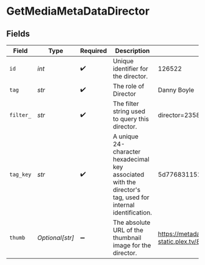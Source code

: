 # GetMediaMetaDataDirector


## Fields

| Field                                                                                                       | Type                                                                                                        | Required                                                                                                    | Description                                                                                                 | Example                                                                                                     |
| ----------------------------------------------------------------------------------------------------------- | ----------------------------------------------------------------------------------------------------------- | ----------------------------------------------------------------------------------------------------------- | ----------------------------------------------------------------------------------------------------------- | ----------------------------------------------------------------------------------------------------------- |
| `id`                                                                                                        | *int*                                                                                                       | :heavy_check_mark:                                                                                          | Unique identifier for the director.                                                                         | 126522                                                                                                      |
| `tag`                                                                                                       | *str*                                                                                                       | :heavy_check_mark:                                                                                          | The role of Director                                                                                        | Danny Boyle                                                                                                 |
| `filter_`                                                                                                   | *str*                                                                                                       | :heavy_check_mark:                                                                                          | The filter string used to query this director.                                                              | director=235876                                                                                             |
| `tag_key`                                                                                                   | *str*                                                                                                       | :heavy_check_mark:                                                                                          | A unique 24-character hexadecimal key associated with the director's tag, used for internal identification. | 5d776831151a60001f24d031                                                                                    |
| `thumb`                                                                                                     | *Optional[str]*                                                                                             | :heavy_minus_sign:                                                                                          | The absolute URL of the thumbnail image for the director.                                                   | https://metadata-static.plex.tv/8/people/8d65fa96804802e08f2de09fe014408e.jpg                               |